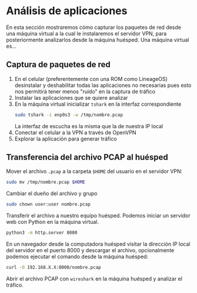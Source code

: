 # Análisis de aplicaciones

En esta sección mostraremos cómo capturar los paquetes de red desde una máquina virtual a la cual le instalaremos el servidor VPN, para posteriormente analizarlos desde la máquina huésped. Una máquina virtual es...

## Captura de paquetes de red

1. En el celular (preferentemente con una ROM como LineageOS) desinstalar y deshabilitar todas las aplicaciones no necesarias pues esto nos permitirá tener menos "ruido" en la captura de tráfico
2. Instalar las aplicaciones que se quiere analizar
3. En la máquina virtual inicializar `tshark` en la interfaz correspondiente
   ```bash
   sudo tshark -i enp0s3 -w /tmp/nombre.pcap
   ```
   La interfaz de escucha es la misma que la de nuestra IP local
4. Conectar el celular a la VPN a través de OpenVPN
5. Explorar la aplicación para generar tráfico

## Transferencia del archivo PCAP al huésped

Mover el archivo `.pcap` a la carpeta `$HOME` del usuario en el servidor VPN:

```bash
sudo mv /tmp/nombre.pcap $HOME
```

Cambiar el dueño del archivo y grupo

```bash
sudo chown user:user nombre.pcap
```

Transferir el archivo a nuestro equipo huésped. Podemos iniciar un servidor web con Python en la máquina virtual.

```bash
python3 -m http.server 8000
```

En un navegador desde la computadora huésped visitar la dirección IP local del servidor en el puerto 8000 y descargar el archivo, opcionalmente podemos ejecutar el comando desde la máquina huésped:

```bash
curl -O 192.168.X.X:8000/nombre.pcap
```

Abrir el archivo PCAP con `wireshark` en la máquina huésped y analizar el tráfico.

